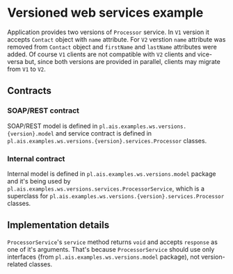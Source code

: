 Versioned web services example
==============================

Application provides two versions of `Processor` service.
In `V1` version it accepts `Contact` object with `name` attribute.
For `V2` verstion `name` attribute was removed from `Contact` object and `firstName` and `lastName` attributes were added.
Of course `V1` clients are not compatible with `V2` clients and vice-versa but, since both versions are provided in parallel, clients may migrate from `V1` to `V2`.

Contracts
---------

### SOAP/REST contract

SOAP/REST model is defined in `pl.ais.examples.ws.versions.{version}.model` and service contract is defined in `pl.ais.examples.ws.versions.{version}.services.Processor` classes.

### Internal contract

Internal model is defined in `pl.ais.examples.ws.versions.model` package and it's being used by `pl.ais.examples.ws.versions.services.ProcessorService`, which is a superclass for `pl.ais.examples.ws.versions.{version}.services.Processor` classes.

Implementation details
----------------------

`ProcessorService`'s `service` method returns `void` and accepts `response` as one of it's arguments. That's because `ProcessorService` should use only interfaces {from `pl.ais.examples.ws.versions.model` package), not version-related classes.
